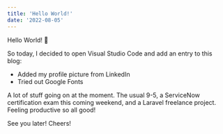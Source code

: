 ```yaml
---
title: 'Hello World!'
date: '2022-08-05'
---
```


Hello World! 🤖

So today, I decided to open Visual Studio Code and add an entry to this blog:

 - Added my profile picture from LinkedIn
 - Tried out Google Fonts

A lot of stuff going on at the moment. The usual 9-5, a ServiceNow certification exam this coming weekend, and
a Laravel freelance project. Feeling productive so all good!

See you later! Cheers!